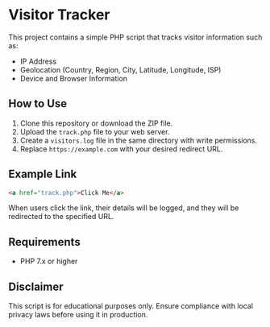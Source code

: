 # Visitor Tracker

This project contains a simple PHP script that tracks visitor information such as:
- IP Address
- Geolocation (Country, Region, City, Latitude, Longitude, ISP)
- Device and Browser Information

## How to Use
1. Clone this repository or download the ZIP file.
2. Upload the `track.php` file to your web server.
3. Create a `visitors.log` file in the same directory with write permissions.
4. Replace `https://example.com` with your desired redirect URL.

## Example Link
```html
<a href="track.php">Click Me</a>
```

When users click the link, their details will be logged, and they will be redirected to the specified URL.

## Requirements
- PHP 7.x or higher

## Disclaimer
This script is for educational purposes only. Ensure compliance with local privacy laws before using it in production.
